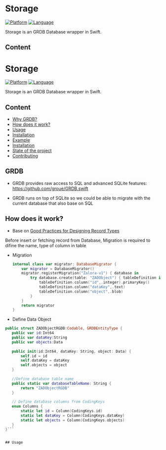 
# Storage

[![Platform](http://img.shields.io/badge/platform-ios-blue.svg?style=flat
)](https://developer.apple.com/iphone/index.action)
[![Language](http://img.shields.io/badge/language-swift-brightgreen.svg?style=flat
)](https://developer.apple.com/swift)

Storage is an GRDB Database wrapper in Swift.


## Content

# Storage

[![Platform](http://img.shields.io/badge/platform-ios-blue.svg?style=flat
)](https://developer.apple.com/iphone/index.action)
[![Language](http://img.shields.io/badge/language-swift-brightgreen.svg?style=flat
)](https://developer.apple.com/swift)

Storage is an GRDB Database wrapper in Swift.


## Content
 - [Why GRDB?](#GRDB)
 - [How does it work?](#how-does-it-work)
 - [Usage](#usage)
 - [Installation](#installation)
 - [Example](#example)
 - [Installation](#installation)
 - [State of the project](#state-of-the-project)
 - [Contributing](#contribute)

## GRDB
- GRDB provides raw access to SQL and advanced SQLite features: https://github.com/groue/GRDB.swift

- GRDB runs on top of SQLite so we could be able to migrate with the current database that also base on SQL  

## How does it work?

- Base on [Good Practices for Designing Record Types](https://github.com/groue/GRDB.swift/blob/master/Documentation/GoodPracticesForDesigningRecordTypes.md)

Before insert or fetching record from Database, Migration is required to difine the name, type of column in table
 - Migration
    ```swift
    internal class var migrator: DatabaseMigrator {
        var migrator = DatabaseMigrator()
        migrator.registerMigration("Zalora-v1") { database in
            try database.create(table: "ZADObject") { tableDefinition in
                tableDefinition.column("id",.integer).primaryKey()
                tableDefinition.column("dataKey",.text)
                tableDefinition.column("object",.blob)
            }
        }
        return migrator
    }
    ```
- Define Data Object
 ```swift
public struct ZADObjectRGDB:Codable, GRDBEntityType {
    public var id:Int64
    public var dataKey:String
    public var objects:Data
    
    public init(id:Int64, dataKey: String, object: Data) {
        self.id = id
        self.dataKey = dataKey
        self.objects = object
    }
    
    //Define database table name
    public static var databaseTableName: String {
        return "ZADObjectRGDB"
    }
    
    // Define database columns from CodingKeys
    enum Columns {
        static let id = Column(CodingKeys.id)
        static let dataKey = Column(CodingKeys.dataKey)
        static let objects = Column(CodingKeys.objects)
    }
}```


## Usage

